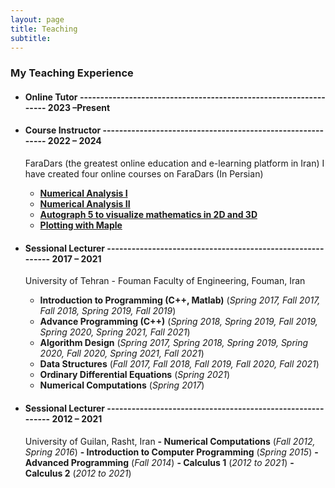 ```yaml
---
layout: page
title: Teaching
subtitle: 
---
```



### My Teaching Experience

- #### Online Tutor ----------------------------------------------------------------- 2023 –Present
- #### Course Instructor 	----------------------------------------------------------- 2022 – 2024
  FaraDars (the greatest online education and e-learning platform in Iran)
  I have created four online courses on FaraDars (In Persian)
    - **[Numerical Analysis I](https://faradars.org/courses/numerical-analysis-part-i-fvmth129)**
    - **[Numerical Analysis II](https://faradars.org/courses/basics-of-numerical-analysis-second-part-fvmth132)**
    - **[Autograph 5 to visualize mathematics in 2D and 3D](https://faradars.org/courses/drawing-mathematical-shapes-and-graphs-with-autograph-fvmth331)**
    - **[Plotting with Maple](https://faradars.org/courses/plotting-2d-and-3d-graphs-in-maple-fvmth333)**

- #### Sessional Lecturer ----------------------------------------------------------- 2017 – 2021
  University of Tehran - Fouman Faculty of Engineering, Fouman, Iran
    - **Introduction to Programming (C++, Matlab)**		(_Spring 2017, Fall 2017, Fall 2018, Spring 2019, Fall 2019_)
  	- **Advance Programming (C++)**										(_Spring 2018, Spring 2019, Fall 2019, Spring 2020, Spring 2021, Fall 2021_)
  	- **Algorithm Design**												 	  (_Spring 2017, Spring 2018, Spring 2019, Spring 2020, Fall 2020, Spring 2021, Fall 2021_)
  	- **Data Structures**													  	(_Fall 2017, Fall 2018, Fall 2019, Fall 2020, Fall 2021_)
  	- **Ordinary Differential Equations** 						(_Spring 2021_)
  	- **Numerical Computations** 											(_Spring 2017_)

- #### Sessional Lecturer ----------------------------------------------------------- 2012 – 2021
  University of Guilan, Rasht, Iran
  **- Numerical Computations** 			            (_Fall 2012, Spring 2016_)
  **- Introduction to Computer Programming** 	  (_Spring 2015_)
  **- Advanced Programming**		                (_Fall 2014_)
  **- Calculus 1** 					                    (_2012 to 2021_)
  **- Calculus 2** 					                    (_2012 to 2021_)
